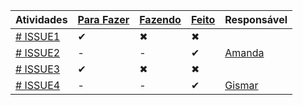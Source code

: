 Atividades   |   [Para Fazer](https://github.com/aceiro/atm_2019/issues?q=is%3Aissue+is%3Aopen+label%3ATODO)  |      [Fazendo](https://github.com/aceiro/atm_2019/issues?q=is%3Aissue+is%3Aopen+label%3ADOING)       |          [Feito](https://github.com/aceiro/atm_2019/labels/DONE)        | Responsável
-- | - | - | - | -
[# ISSUE1](https://github.com/aceiro/atm_2019/issues/1) | ✔ | ✖ | ✖ | 
[# ISSUE2](https://github.com/aceiro/atm_2019/issues/2) | - | - | ✔ | [Amanda](https://github.com/manddynhaa)
[# ISSUE3](https://github.com/aceiro/atm_2019/issues/3) | ✔ | ✖ | ✖ | 
[# ISSUE4](https://github.com/aceiro/atm_2019/issues/4) | - | - | ✔ | [Gismar](https://github.com/gismarb)

